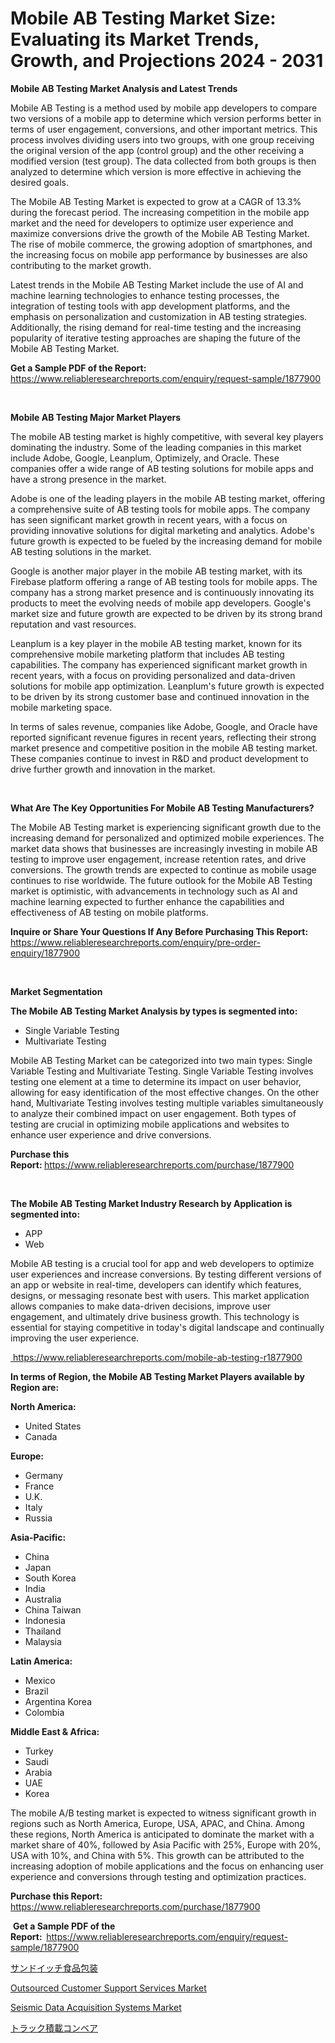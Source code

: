 <p><h1>Mobile AB Testing Market Size: Evaluating its Market Trends, Growth, and Projections 2024 - 2031</h1></p><p><strong>Mobile AB Testing Market Analysis and Latest Trends</strong></p>
<p><p>Mobile AB Testing is a method used by mobile app developers to compare two versions of a mobile app to determine which version performs better in terms of user engagement, conversions, and other important metrics. This process involves dividing users into two groups, with one group receiving the original version of the app (control group) and the other receiving a modified version (test group). The data collected from both groups is then analyzed to determine which version is more effective in achieving the desired goals.</p><p>The Mobile AB Testing Market is expected to grow at a CAGR of 13.3% during the forecast period. The increasing competition in the mobile app market and the need for developers to optimize user experience and maximize conversions drive the growth of the Mobile AB Testing Market. The rise of mobile commerce, the growing adoption of smartphones, and the increasing focus on mobile app performance by businesses are also contributing to the market growth.</p><p>Latest trends in the Mobile AB Testing Market include the use of AI and machine learning technologies to enhance testing processes, the integration of testing tools with app development platforms, and the emphasis on personalization and customization in AB testing strategies. Additionally, the rising demand for real-time testing and the increasing popularity of iterative testing approaches are shaping the future of the Mobile AB Testing Market.</p></p>
<p><strong>Get a Sample PDF of the Report:&nbsp;</strong> <a href="https://www.reliableresearchreports.com/enquiry/request-sample/1877900">https://www.reliableresearchreports.com/enquiry/request-sample/1877900</a></p>
<p>&nbsp;</p>
<p><strong>Mobile AB Testing Major Market Players</strong></p>
<p><p>The mobile AB testing market is highly competitive, with several key players dominating the industry. Some of the leading companies in this market include Adobe, Google, Leanplum, Optimizely, and Oracle. These companies offer a wide range of AB testing solutions for mobile apps and have a strong presence in the market.</p><p>Adobe is one of the leading players in the mobile AB testing market, offering a comprehensive suite of AB testing tools for mobile apps. The company has seen significant market growth in recent years, with a focus on providing innovative solutions for digital marketing and analytics. Adobe's future growth is expected to be fueled by the increasing demand for mobile AB testing solutions in the market.</p><p>Google is another major player in the mobile AB testing market, with its Firebase platform offering a range of AB testing tools for mobile apps. The company has a strong market presence and is continuously innovating its products to meet the evolving needs of mobile app developers. Google's market size and future growth are expected to be driven by its strong brand reputation and vast resources.</p><p>Leanplum is a key player in the mobile AB testing market, known for its comprehensive mobile marketing platform that includes AB testing capabilities. The company has experienced significant market growth in recent years, with a focus on providing personalized and data-driven solutions for mobile app optimization. Leanplum's future growth is expected to be driven by its strong customer base and continued innovation in the mobile marketing space.</p><p>In terms of sales revenue, companies like Adobe, Google, and Oracle have reported significant revenue figures in recent years, reflecting their strong market presence and competitive position in the mobile AB testing market. These companies continue to invest in R&D and product development to drive further growth and innovation in the market.</p></p>
<p>&nbsp;</p>
<p><strong>What Are The Key Opportunities For Mobile AB Testing Manufacturers?</strong></p>
<p><p>The Mobile AB Testing market is experiencing significant growth due to the increasing demand for personalized and optimized mobile experiences. The market data shows that businesses are increasingly investing in mobile AB testing to improve user engagement, increase retention rates, and drive conversions. The growth trends are expected to continue as mobile usage continues to rise worldwide. The future outlook for the Mobile AB Testing market is optimistic, with advancements in technology such as AI and machine learning expected to further enhance the capabilities and effectiveness of AB testing on mobile platforms.</p></p>
<p><strong>Inquire or Share Your Questions If Any Before Purchasing This Report:</strong> <a href="https://www.reliableresearchreports.com/enquiry/pre-order-enquiry/1877900">https://www.reliableresearchreports.com/enquiry/pre-order-enquiry/1877900</a></p>
<p>&nbsp;</p>
<p><strong>Market Segmentation</strong></p>
<p><strong>The Mobile AB Testing Market Analysis by types is segmented into:</strong></p>
<p><ul><li>Single Variable Testing</li><li>Multivariate Testing</li></ul></p>
<p><p>Mobile AB Testing Market can be categorized into two main types: Single Variable Testing and Multivariate Testing. Single Variable Testing involves testing one element at a time to determine its impact on user behavior, allowing for easy identification of the most effective changes. On the other hand, Multivariate Testing involves testing multiple variables simultaneously to analyze their combined impact on user engagement. Both types of testing are crucial in optimizing mobile applications and websites to enhance user experience and drive conversions.</p></p>
<p><strong>Purchase this Report:&nbsp;</strong><a href="https://www.reliableresearchreports.com/purchase/1877900">https://www.reliableresearchreports.com/purchase/1877900</a></p>
<p>&nbsp;</p>
<p><strong>The Mobile AB Testing Market Industry Research by Application is segmented into:</strong></p>
<p><ul><li>APP</li><li>Web</li></ul></p>
<p><p>Mobile AB testing is a crucial tool for app and web developers to optimize user experiences and increase conversions. By testing different versions of an app or website in real-time, developers can identify which features, designs, or messaging resonate best with users. This market application allows companies to make data-driven decisions, improve user engagement, and ultimately drive business growth. This technology is essential for staying competitive in today's digital landscape and continually improving the user experience.</p></p>
<p><a href="https://www.reliableresearchreports.com/mobile-ab-testing-r1877900">&nbsp;https://www.reliableresearchreports.com/mobile-ab-testing-r1877900</a></p>
<p><strong>In terms of Region, the Mobile AB Testing Market Players available by Region are:</strong></p>
<p>
    <p> <strong> North America: </strong>
        <ul>
            <li>United States</li>
            <li>Canada</li>
        </ul>
        </p> 
    <p> <strong> Europe: </strong>
        <ul>
            <li>Germany</li>
            <li>France</li>
            <li>U.K.</li>
            <li>Italy</li>
            <li>Russia</li>
        </ul>
        </p> 
    <p> <strong> Asia-Pacific: </strong>
        <ul>
            <li>China</li>
            <li>Japan</li>
            <li>South Korea</li>
            <li>India</li>
            <li>Australia</li>
            <li>China Taiwan</li>
            <li>Indonesia</li>
            <li>Thailand</li>
            <li>Malaysia</li>
        </ul>
        </p> 
    <p> <strong> Latin America: </strong>
        <ul>
            <li>Mexico</li>
            <li>Brazil</li>
            <li>Argentina Korea</li>
            <li>Colombia</li>
        </ul>
        </p> 
    <p> <strong> Middle East & Africa: </strong>
        <ul>
            <li>Turkey</li>
            <li>Saudi</li>
            <li>Arabia</li>
            <li>UAE</li>
            <li>Korea</li>
        </ul>
    </p>
    </p>
<p><p>The mobile A/B testing market is expected to witness significant growth in regions such as North America, Europe, USA, APAC, and China. Among these regions, North America is anticipated to dominate the market with a market share of 40%, followed by Asia Pacific with 25%, Europe with 20%, USA with 10%, and China with 5%. This growth can be attributed to the increasing adoption of mobile applications and the focus on enhancing user experience and conversions through testing and optimization practices.</p></p>
<p><strong>Purchase this Report: </strong><a href="https://www.reliableresearchreports.com/purchase/1877900">https://www.reliableresearchreports.com/purchase/1877900</a></p>
<p>&nbsp;<strong>Get a Sample PDF of the Report:&nbsp;&nbsp;</strong><a href="https://www.reliableresearchreports.com/enquiry/request-sample/1877900">https://www.reliableresearchreports.com/enquiry/request-sample/1877900</a></p>
<p><strong></strong></p>
<p><p><a href="https://github.com/AdellaPrice2023/Market-Research-Report-List-2/blob/main/6932330180593.md">サンドイッチ食品包装</a></p><p><a href="https://github.com/josesg55/Market-Research-Report-List-3/blob/main/outsourced-customer-support-services-market.md">Outsourced Customer Support Services Market</a></p><p><a href="https://github.com/indrystar/Market-Research-Report-List-4/blob/main/seismic-data-acquisition-systems-market.md">Seismic Data Acquisition Systems Market</a></p><p><a href="https://github.com/AbigaleHuel/Market-Research-Report-List-1/blob/main/8283815180594.md">トラック積載コンベア</a></p></p>